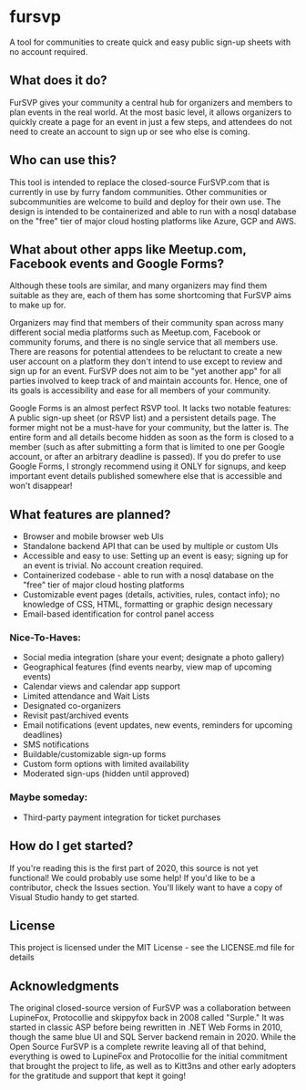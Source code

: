 # fursvp
A tool for communities to create quick and easy public sign-up sheets with no account required.

## What does it do?
FurSVP gives your community a central hub for organizers and members to plan events in the real world. At the most basic level, it allows organizers to quickly create a page for an event in just a few steps, and attendees do not need to create an account to sign up or see who else is coming.

## Who can use this?
This tool is intended to replace the closed-source FurSVP.com that is currently in use by furry fandom communities. Other communities or subcommunities are welcome to build and deploy for their own use. The design is intended to be containerized and able to run with a nosql database on the "free" tier of major cloud hosting platforms like Azure, GCP and AWS.

## What about other apps like Meetup.com, Facebook events and Google Forms?
Although these tools are similar, and many organizers may find them suitable as they are, each of them has some shortcoming that FurSVP aims to make up for.

Organizers may find that members of their community span across many different social media platforms such as Meetup.com, Facebook or community forums, and there is no single service that all members use. There are reasons for potential attendees to be reluctant to create a new user account on a platform they don't intend to use except to review and sign up for an event. FurSVP does not aim to be "yet another app" for all parties involved to keep track of and maintain accounts for. Hence, one of its goals is accessibility and ease for all members of your community.

Google Forms is an almost perfect RSVP tool. It lacks two notable features: A public sign-up sheet (or RSVP list) and a persistent details page. The former might not be a must-have for your community, but the latter is. The entire form and all details become hidden as soon as the form is closed to a member (such as after submitting a form that is limited to one per Google account, or after an arbitrary deadline is passed). If you do prefer to use Google Forms, I strongly recommend using it ONLY for signups, and keep important event details published somewhere else that is accessible and won't disappear!

## What features are planned?
- Browser and mobile browser web UIs
- Standalone backend API that can be used by multiple or custom UIs
- Accessible and easy to use: Setting up an event is easy; signing up for an event is trivial. No account creation required.
- Containerized codebase - able to run with a nosql database on the "free" tier of major cloud hosting platforms
- Customizable event pages (details, activities, rules, contact info); no knowledge of CSS, HTML, formatting or graphic design necessary
- Email-based identification for control panel access

### Nice-To-Haves:
- Social media integration (share your event; designate a photo gallery)
- Geographical features (find events nearby, view map of upcoming events)
- Calendar views and calendar app support
- Limited attendance and Wait Lists
- Designated co-organizers
- Revisit past/archived events
- Email notifications (event updates, new events, reminders for upcoming deadlines)
- SMS notifications
- Buildable/customizable sign-up forms
- Custom form options with limited availability
- Moderated sign-ups (hidden until approved)

### Maybe someday:
- Third-party payment integration for ticket purchases

## How do I get started?
If you're reading this is the first part of 2020, this source is not yet functional! We could probably use some help! If you'd like to be a contributor, check the Issues section. You'll likely want to have a copy of Visual Studio handy to get started.

## License
This project is licensed under the MIT License - see the LICENSE.md file for details

## Acknowledgments
The original closed-source version of FurSVP was a collaboration between LupineFox, Protocollie and skippyfox back in 2008 called "Surple." It was started in classic ASP before being rewritten in .NET Web Forms in 2010, though the same blue UI and SQL Server backend remain in 2020. While the Open Source FurSVP is a complete rewrite leaving all of that behind, everything is owed to LupineFox and Protocollie for the initial commitment that brought the project to life, as well as to Kitt3ns and other early adopters for the gratitude and support that kept it going!
